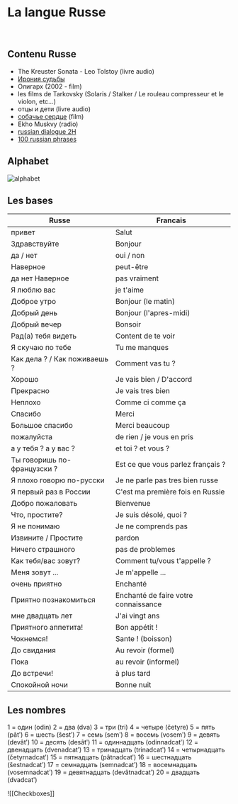 # La langue Russe
<br>


## Contenu Russe
- The Kreuster Sonata - Leo Tolstoy (livre audio)
- [Ирония судьбы](https://www.youtube.com/watch?v=lVpmZnRIMKs)
-  Олигарх (2002 - film)
-  les films de Tarkovsky (Solaris / Stalker / Le rouleau compresseur et le violon, etc...)
-  отцы и дети (livre audio)
-  [собачье  сердце](https://www.youtube.com/watch?v=aOE_3_Ws4y0) (film)
-  Ekho Muskvy (radio)
-  [russian dialogue 2H](https://www.youtube.com/watch?v=PEidRnRXA90)
-  [100 russian phrases](https://www.youtube.com/watch?v=e9faloUNgKM)

## Alphabet 

<img src="https://lh5.googleusercontent.com/7rWCjqgryBL916Mo7zX8b7tcijrLKK5AvRJ0xku8PRQ0vWr58OvzlNi0MIpPPJYjOFAJ7dBZJO7tBxX5S4IGVAIjI1dq9cOdnmgwd2P8JwfuLlKEGzsyJHk7BMRerFSIMkdoIm9p" alt="alphabet">

## Les bases

Russe | Francais 
--- | ---
привет | Salut 
Здравствуйте | Bonjour 
да / нет | oui / non 
Наверное | peut-être 
да нет Наверное | pas vraiment 
Я люблю вас | je t'aime
Доброе утро | Bonjour (le matin)
Добрый день | Bonjour (l'apres-midi)
Добрый вечер | Bonsoir 
Рад(а) тебя видеть | Content de te voir 
Я скучаю по тебе | Tu me manques
Как дела ? / Как поживаешь ? | Comment vas tu ? 
Хорошо | Je vais bien / D'accord
Прекрасно | Je vais tres bien 
Неплохо | Comme ci comme ça
Спасибо | Merci 
Большое спасибо | Merci beaucoup 
пожалуйста | de rien / je vous en pris 
а у тебя ? a у вac ? | et toi ? et vous ? 
Ты говоришь по-французски ? | Est ce que vous parlez français ?
Я плохо говорю по-русски | Je ne parle pas tres bien russe
Я первый раз в России | C'est ma première fois en Russie
Добро пожаловать | Bienvenue
Что, простите? | Je suis désolé, quoi ?
Я не понимаю | Je ne comprends pas
Извините / Простите | pardon 
Ничего страшного | pas de problemes
Как тебя/вас зовут? | Comment tu/vous t'appelle ? 
Меня зовут ... | Je m'appelle ...
очень приятно | Enchanté 
Приятно познакомиться | Enchanté de faire votre connaissance
мне двадцать лет | J'ai vingt ans 
Приятного аппетита! | Bon appétit !
Чокнемся! | Sante ! (boisson)
До свидания | Au revoir (formel)
Пока | au revoir (informel)
До встречи! | à plus tard
Спокойной ночи | Bonne nuit

## Les nombres

1 = один (odin)
2 = двa (dva)
3 = три (tri)
4 = четыре (četyre)
5 = пять (pâtʹ)
6 = шесть (šestʹ)
7 = семь (semʹ)
8 = восемь (vosemʹ)
9 = девять (devâtʹ)
10 = десять (desâtʹ)
11 = одиннадцать (odinnadcatʹ)
12 = двенадцать (dvenadcatʹ)
13 = тринадцать (trinadcatʹ)
14 = четырнадцать (četyrnadcatʹ)
15 = пятнадцать (pâtnadcatʹ)
16 = шестнадцать (šestnadcatʹ)
17 = семнадцать (semnadcatʹ)
18 = восемнадцать (vosemnadcatʹ)
19 = девятнадцать (devâtnadcatʹ)
20 = двадцать (dvadcatʹ)


![[Checkboxes]]